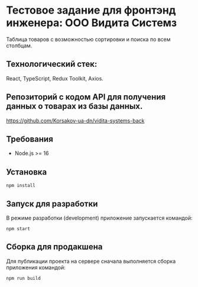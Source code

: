 # Тестовое задание для фронтэнд инженера: ООО Видита Системз

Таблица товаров с возможностью сортировки и поиска по всем столбцам.
## Технологический стек: 
React, TypeScript, Redux Toolkit, Axios.

## Репозиторий с кодом API для получения данных о товарах из базы данных.
https://github.com/Korsakov-ua-dn/vidita-systems-back

## Требования

- Node.js >= 16

## Установка

`npm install`

## Запуск для разработки

В режиме разработки (development)  приложение запускается командой:

`npm start`

## Сборка для продакшена

Для публикации проекта на сервере сначала выполняется сборка приложения командой:

`npm run build`
